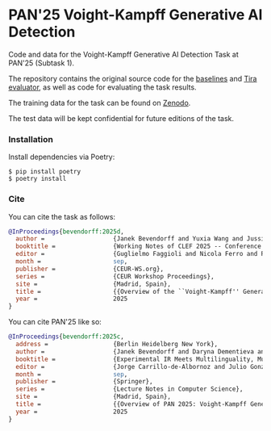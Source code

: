# PAN'25 Voight-Kampff Generative AI Detection

Code and data for the Voight-Kampff Generative AI Detection Task at PAN'25 (Subtask 1).

The repository contains the original source code for the
[baselines](https://github.com/pan-webis-de/pan-code/tree/master/clef25/generative-authorship-verification/pan25_genai_baselines)
and [Tira evaluator](https://github.com/pan-webis-de/pan-code/tree/master/clef25/generative-authorship-verification/pan25_genai_evaluator),
as well as code for evaluating the task results.

The training data for the task can be found on [Zenodo](https://zenodo.org/records/14962653).

The test data will be kept confidential for future editions of the task.

### Installation

Install dependencies via Poetry:

```console
$ pip install poetry
$ poetry install
```

### Cite

You can cite the task as follows:

```bibtex
@InProceedings{bevendorff:2025d,
  author =                   {Janek Bevendorff and Yuxia Wang and Jussi Karlgren and Matti Wiegmann and Maik Fr{\"o}be and Akim Tsivgun and Jinyan Su and Zhuohan Xie and Mervat Abassy and Jonibek Mansurov and Rui Xing and Minh Ngoc Ta and Kareem Ashraf Elozeiri and Tianle Gu and Raj Vardhan Tomar and Jiahui Geng and Ekaterina Artemova and Artem Shelmanov and Nizar Habash and Efstathios Stamatatos and Iryna Gurevych and Preslav Nakov and Martin Potthast and Benno Stein},
  booktitle =                {Working Notes of CLEF 2025 -- Conference and Labs of the Evaluation Forum},
  editor =                   {Guglielmo Faggioli and Nicola Ferro and Paolo Rosso and Damiano Spina},
  month =                    sep,
  publisher =                {CEUR-WS.org},
  series =                   {CEUR Workshop Proceedings},
  site =                     {Madrid, Spain},
  title =                    {{Overview of the ``Voight-Kampff'' Generative AI Authorship Verification Task at PAN and ELOQUENT 2025}},
  year =                     2025
}
```

You can cite PAN'25 like so:

```bibtex
@InProceedings{bevendorff:2025c,
  address =                  {Berlin Heidelberg New York},
  author =                   {Janek Bevendorff and Daryna Dementieva and Maik Fr{\"o}be and Bela Gipp and Andr{\'e} Greiner-Petter and Jussi Karlgren and Maximilian Mayerl and Preslav Nakov and Alexander Panchenko and Martin Potthast and Artem Shelmanov and Efstathios Stamatatos and Benno Stein and Yuxia Wang and Matti Wiegmann and Eva Zangerle},
  booktitle =                {Experimental IR Meets Multilinguality, Multimodality, and Interaction. Proceedings of the Sixteenth International Conference of the CLEF Association (CLEF 2025)},
  editor =                   {Jorge Carrillo-de-Albornoz and Julio Gonzalo and Laura Plaza and Alba Garc{\'i}a Seco Herrera and Josiane Mothe and Florina Piroi and Paolo Rosso and Damiano Spina and Guglielmo Faggioli and Nicola Ferro},
  month =                    sep,
  publisher =                {Springer},
  series =                   {Lecture Notes in Computer Science},
  site =                     {Madrid, Spain},
  title =                    {{Overview of PAN 2025: Voight-Kampff Generative AI Detection, Multilingual Text Detoxification, Multi-Author Writing Style Analysis, and Generative Plagiarism Detection}},
  year =                     2025
}
```
